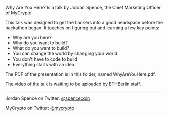 Why Are You Here? Is a talk by Jordan Spence, the Chief Marketing Officer of MyCrypto.

This talk was designed to get the hackers into a good headspace before the hackathon began. It touches on figuring out and learning a few key points:

* Why are you here?
* Why do you want to build?
* What do you want to build?
* You can change the world by changing your world
* You don't have to code to build
* Everything starts with an idea

The PDF of the presentation is in this folder, named WhyAreYouHere.pdf.

The video of the talk is waiting to be uploaded by ETHBerlin staff.

---

Jordan Spence on Twitter: <a href=https://twitter.com/spencecoin>@spencecoin</a>

MyCrypto on Twitter: <a href=https://twitter.com/mycrypto>@mycrypto</a>
